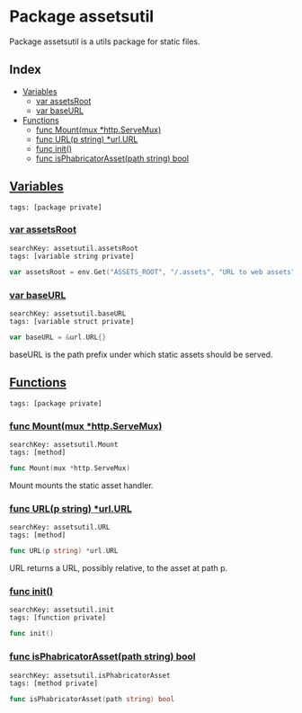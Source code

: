 # Package assetsutil

Package assetsutil is a utils package for static files. 

## Index

* [Variables](#var)
    * [var assetsRoot](#assetsRoot)
    * [var baseURL](#baseURL)
* [Functions](#func)
    * [func Mount(mux *http.ServeMux)](#Mount)
    * [func URL(p string) *url.URL](#URL)
    * [func init()](#init.handler.go)
    * [func isPhabricatorAsset(path string) bool](#isPhabricatorAsset)


## <a id="var" href="#var">Variables</a>

```
tags: [package private]
```

### <a id="assetsRoot" href="#assetsRoot">var assetsRoot</a>

```
searchKey: assetsutil.assetsRoot
tags: [variable string private]
```

```Go
var assetsRoot = env.Get("ASSETS_ROOT", "/.assets", "URL to web assets")
```

### <a id="baseURL" href="#baseURL">var baseURL</a>

```
searchKey: assetsutil.baseURL
tags: [variable struct private]
```

```Go
var baseURL = &url.URL{}
```

baseURL is the path prefix under which static assets should be served. 

## <a id="func" href="#func">Functions</a>

```
tags: [package private]
```

### <a id="Mount" href="#Mount">func Mount(mux *http.ServeMux)</a>

```
searchKey: assetsutil.Mount
tags: [method]
```

```Go
func Mount(mux *http.ServeMux)
```

Mount mounts the static asset handler. 

### <a id="URL" href="#URL">func URL(p string) *url.URL</a>

```
searchKey: assetsutil.URL
tags: [method]
```

```Go
func URL(p string) *url.URL
```

URL returns a URL, possibly relative, to the asset at path p. 

### <a id="init.handler.go" href="#init.handler.go">func init()</a>

```
searchKey: assetsutil.init
tags: [function private]
```

```Go
func init()
```

### <a id="isPhabricatorAsset" href="#isPhabricatorAsset">func isPhabricatorAsset(path string) bool</a>

```
searchKey: assetsutil.isPhabricatorAsset
tags: [method private]
```

```Go
func isPhabricatorAsset(path string) bool
```

